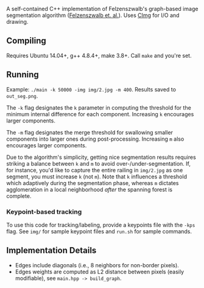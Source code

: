 A self-contained C++ implementation of Felzenszwalb's graph-based image segmentation algorithm ([Felzenszwalb et. al.](http://people.cs.uchicago.edu/~pff/papers/seg-ijcv.pdf)). Uses [CImg](http://cimg.eu/) for I/O and drawing.

## Compiling

Requires Ubuntu 14.04+, g++ 4.8.4+, make 3.8+. Call `make` and you're set.

## Running

Example: `./main -k 50000 -img img/2.jpg -m 400`. Results saved to `out_seg.png`.

The `-k` flag designates the `k` parameter in computing the threshold for the minimum internal difference for each component. Increasing `k` encourages larger components.

The `-m` flag designates the merge threshold for swallowing smaller components into larger ones during post-processing. Increasing `m` also encourages larger components.

Due to the algorithm's simplicity, getting nice segmentation results requires striking a balance between `k` and `m` to avoid over-/under-segmentation. If, for instance, you'd like to capture the entire railing in `img/2.jpg` as one segment, you must increase `k` (not `m`). Note that `k` influences a threshold which adaptively during the segmentation phase, whereas `m` dictates agglomeration in a local neighborhood _after_ the spanning forest is complete. 

### Keypoint-based tracking

To use this code for tracking/labeling, provide a keypoints file with the `-kps` flag. See `img/` for sample keypoint files and `run.sh` for sample commands.

## Implementation Details

- Edges include diagonals (i.e., 8 neighbors for non-border pixels).
- Edges weights are computed as L2 distance between pixels (easily modifiable), see `main.hpp -> build_graph`.
